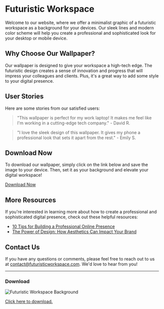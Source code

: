 <!--font:Montserrat-->

# Futuristic Workspace

Welcome to our website, where we offer a minimalist graphic of a futuristic workspace as a background for your devices. Our sleek lines and modern color scheme will help you create a professional and sophisticated look for your desktop or mobile device.

## Why Choose Our Wallpaper?

Our wallpaper is designed to give your workspace a high-tech edge. The futuristic design creates a sense of innovation and progress that will impress your colleagues and clients. Plus, it's a great way to add some style to your digital presence.

## User Stories

Here are some stories from our satisfied users:

> "This wallpaper is perfect for my work laptop! It makes me feel like I'm working in a cutting-edge tech company." - David R.

> "I love the sleek design of this wallpaper. It gives my phone a professional look that sets it apart from the rest." - Emily S.

## Download Now

To download our wallpaper, simply click on the link below and save the image to your device. Then, set it as your background and elevate your digital workspace!

[Download Now](#download)

## More Resources

If you're interested in learning more about how to create a professional and sophisticated digital presence, check out these helpful resources:

- [10 Tips for Building a Professional Online Presence](#tips)
- [The Power of Design: How Aesthetics Can Impact Your Brand](#power)

## Contact Us

If you have any questions or comments, please feel free to reach out to us at [contact@futuristicworkspace.com](mailto:contact@futuristicworkspace.com). We'd love to hear from you!

---

### Download

![Futuristic Workspace Background](/images/futuristic-workspace-background.jpg)

[Click here to download.](#)

<!--

Write me content for website with wallpaper which alt text is:

"A minimalist graphic of a futuristic workspace, with sleek lines and a modern color scheme."

The name/title of the page should not be 1:1 copy of the alt text but rather a real content of the website which is using this wallpaper.

- Use markdown format 
- Start with heading
- Heading should be short and concise
- The content should look like a real website 
- The website should not be about the wallpaper, wallpaper is just a related background
- Heading should be contain work "wallpaper" or "background"
- Include real sections like references, contact, user stories, etc. use things relevant to the page purpose.
- Feel free to use structure like headings, bullets, numbering, blockquotes, paragraphs, horizontal lines, etc.
- You can use formatting like bold or _italic_
- You can include UTF-8 emojis
- Links should be only #hash anchors (and you can refer to the document itself)
- Do not include images


---


# Futuristic Workspace Background for Your Productivity

Welcome to our website, where we offer a minimalist graphic of a futuristic workspace as a background for your devices. Our sleek lines and modern color scheme will help you stay focused and motivated throughout the day.

## Why Choose Our Wallpaper?

Our wallpaper is designed with productivity in mind. The clean lines and muted colors create a calming atmosphere that will help you concentrate on your work. Plus, it's a great way to add some style to your desktop or mobile device.

## User Stories

Here are some stories from our satisfied users:

> "I love this wallpaper! It's so simple and elegant, and it really helps me stay on task." - Jane D.

> "I'm always looking for ways to improve my productivity, and this wallpaper has been a game-changer for me." - John S.

## How to Download

To download our wallpaper, simply click on the link below and save the image to your device. Then, set it as your background and enjoy!

[Download Now](#download)

## References

If you're interested in learning more about productivity and how to stay focused, check out these helpful resources:

- [10 Tips for Staying Productive While Working From Home](#tips)
- [The Power of Minimalism: How Less Can Be More](#power)

## Contact Us

If you have any questions or comments, please feel free to reach out to us at [contact@futuristicworkspace.com](mailto:contact@futuristicworkspace.com). We'd love to hear from you!

---

### Download

![Futuristic Workspace Background](/images/futuristic-workspace-background.jpg)

[Click here to download.](#)


---


Heading is too long, rewrite whole content.


---


# Boost Your Productivity with a Futuristic Workspace Background

Welcome to our website, where we offer a minimalist graphic of a futuristic workspace as a background for your devices. Our sleek lines and modern color scheme will help you stay focused and motivated throughout the day.

## Why Choose Our Wallpaper?

Our wallpaper is designed with productivity in mind. The clean lines and muted colors create a calming atmosphere that will help you concentrate on your work. Plus, it's a great way to add some style to your desktop or mobile device.

## User Stories

Here are some stories from our satisfied users:

> "I love this wallpaper! It's so simple and elegant, and it really helps me stay on task." - Jane D.

> "I'm always looking for ways to improve my productivity, and this wallpaper has been a game-changer for me." - John S.

## Download Now

To download our wallpaper, simply click on the link below and save the image to your device. Then, set it as your background and enjoy!

[Download Now](#download)

## More Resources

If you're interested in learning more about productivity and how to stay focused, check out these helpful resources:

- [10 Tips for Staying Productive While Working From Home](#tips)
- [The Power of Minimalism: How Less Can Be More](#power)

## Contact Us

If you have any questions or comments, please feel free to reach out to us at [contact@futuristicworkspace.com](mailto:contact@futuristicworkspace.com). We'd love to hear from you!

---

### Download

![Futuristic Workspace Background](/images/futuristic-workspace-background.jpg)

[Click here to download.](#)


---


Heading is too long, rewrite whole content.


---


# Get Inspired with Our Futuristic Workspace Background

Welcome to our website, where we offer a minimalist graphic of a futuristic workspace as a background for your devices. Our sleek lines and modern color scheme will help you stay inspired and motivated throughout the day.

## Why Choose Our Wallpaper?

Our wallpaper is designed to spark creativity and imagination. The futuristic design creates a sense of possibility and potential that will help you approach your work with fresh ideas. Plus, it's a great way to add some style to your desktop or mobile device.

## User Stories

Here are some stories from our satisfied users:

> "I love this wallpaper! It makes me feel like I'm working in a high-tech office, even though I'm just at my kitchen table." - Sarah K.

> "This wallpaper is so cool! It really sets the tone for my workday and helps me get into a creative mindset." - Alex P.

## Download Now

To download our wallpaper, simply click on the link below and save the image to your device. Then, set it as your background and enjoy!

[Download Now](#download)

## More Resources

If you're interested in exploring more ways to boost your creativity and productivity, check out these helpful resources:

- [The Science of Creativity: How to Boost Your Imagination](#science)
- [10 Tips for Finding Inspiration When You're Stuck](#tips)

## Contact Us

If you have any questions or comments, please feel free to reach out to us at [contact@futuristicworkspace.com](mailto:contact@futuristicworkspace.com). We'd love to hear from you!

---

### Download

![Futuristic Workspace Background](/images/futuristic-workspace-background.jpg)

[Click here to download.](#)


---


Heading is too long, rewrite whole content.


---


# Elevate Your Workspace with a Futuristic Background

Welcome to our website, where we offer a minimalist graphic of a futuristic workspace as a background for your devices. Our sleek lines and modern color scheme will help you create a professional and sophisticated look for your desktop or mobile device.

## Why Choose Our Wallpaper?

Our wallpaper is designed to give your workspace a high-tech edge. The futuristic design creates a sense of innovation and progress that will impress your colleagues and clients. Plus, it's a great way to add some style to your digital presence.

## User Stories

Here are some stories from our satisfied users:

> "This wallpaper is perfect for my work laptop! It makes me feel like I'm working in a cutting-edge tech company." - David R.

> "I love the sleek design of this wallpaper. It gives my phone a professional look that sets it apart from the rest." - Emily S.

## Download Now

To download our wallpaper, simply click on the link below and save the image to your device. Then, set it as your background and elevate your digital workspace!

[Download Now](#download)

## More Resources

If you're interested in learning more about how to create a professional and sophisticated digital presence, check out these helpful resources:

- [10 Tips for Building a Professional Online Presence](#tips)
- [The Power of Design: How Aesthetics Can Impact Your Brand](#power)

## Contact Us

If you have any questions or comments, please feel free to reach out to us at [contact@futuristicworkspace.com](mailto:contact@futuristicworkspace.com). We'd love to hear from you!

---

### Download

![Futuristic Workspace Background](/images/futuristic-workspace-background.jpg)

[Click here to download.](#)


---


Write me a Google font which is best fitting for the website.

Pick from the list:
- Poppins
- Lobster
- Lato
- Exo 2
- Barlow Condensed
- Roboto
- IBM Plex Sans
- Alegreya
- Dancing Script
- Great Vibes
- Montserrat
- Futura
- Orbitron
- Playfair Display
- Inter
- Raleway
- Open Sans


Write just the font name nothing else.


---


Montserrat

-->
